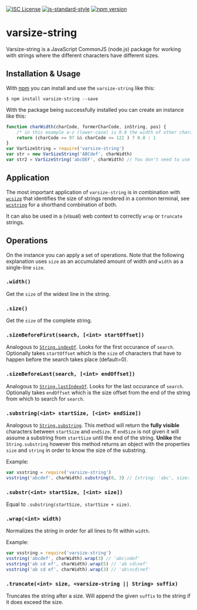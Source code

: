 [![ISC License](https://img.shields.io/badge/license-ISC-blue.svg?style=flat)](LICENSE.md)
[![js-standard-style](https://img.shields.io/badge/code%20style-standard-brightgreen.svg?style=flat)](http://standardjs.com/)
[![npm version](https://badge.fury.io/js/varsize-string.svg)](https://badge.fury.io/js/varsize-string)

# varsize-string
Varsize-string is a JavaScript CommonJS (node.js) package for working
with strings where the different characters have different sizes.

## Installation & Usage
With [npm](https://docs.npmjs.com/getting-started/installing-node) you can install and use the `varsize-string` like this:

```
$ npm install varsize-string --save
```

With the package being successfully installed you can create an instance like this:

```JavaScript
function charWidth(charCode, formerCharCode, inString, pos) {
    /* in this example a-z (lower-case) is 0.8 the width of other characters */
    return (charCode >= 97 && charCode <= 122 ) ? 0.8 : 1
}
var VarSizeString = require('varsize-string')
var str = new VarSizeString('ABCdef', charWidth)
var str2 = VarSizeString('abcDEF', charWidth) // You don't need to use `new`
```

## Application
The most important application of `varsize-string` is in combination with 
[`wcsize`]() that identifies the size of strings rendered in a common terminal,
see [`wcstring`]() for a shorthand combination of both.

It can also be used in a (visual) web context to correctly `wrap` or `truncate` strings.

## Operations
On the instance you can apply a set of operations. Note that the following explanation uses `size` as an accumulated amount of width and `width` as a single-line `size`.

### `.width()`
Get the `size` of the widest line in the string. 

### `.size()`
Get the `size` of the complete string.

### `.sizeBeforeFirst(search, [<int> startOffset])`
Analogous to [`String.indexOf`](https://developer.mozilla.org/en/docs/Web/JavaScript/Reference/Global_Objects/String/indexOf). Looks for the first occurance of `search`. Optionally takes `startOffset` which is the `size` of characters that have to happen before the search takes place (default=0).

### `.sizeBeforeLast(search, [<int> endOffset])`
Analogous to [`String.lastIndexOf`](https://developer.mozilla.org/en/docs/Web/JavaScript/Reference/Global_Objects/String/lastIndexOf). Looks for the last occurance of `search`.
Optionally takes `endOffset` which is the size offset from the end of the string from which to search for `search`.

### `.substring(<int> startSize, [<int> endSize])`
Analogous to [`String.substring`](https://developer.mozilla.org/en/docs/Web/JavaScript/Reference/Global_Objects/String/substring). This method will return the **fully visible** characters between `startSize` and `endSize`. If `endSize` is not given it will assume a substring from `startSize` until the end of the string.
**Unlike** the `String.substring` however this method returns an object with the properties `size` and `string` in order to know the size of the substring.

Example:
```JavaScript
var vsstring = require('varsize-string')
vsstring('abcdef', charWidth).substring(0, 3) // {string: 'abc', size: 2.4}
```

### `.substr(<int> startSize, [<int> size])`
Equal to `.substring(startSize, startSize + size)`.

### `.wrap(<int> width)`
Normalizes the string in order for all lines to fit within `width`.

Example:
```JavaScript
var vsstring = require('varsize-string')
vsstring('abcdef', charWidth).wrap(3) // 'abc\ndef'
vsstring('ab cd ef', charWidth).wrap(5) // 'ab cd\nef'
vsstring('ab cd ef', charWidth).wrap(3) // 'ab\ncd\nef'
```

### `.truncate(<int> size, <varsize-string || String> suffix)`
Truncates the string after a size. Will append the given `suffix` to the string if it does exceed the size.

